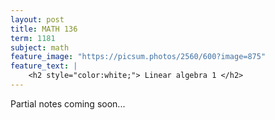 ```yaml
---
layout: post
title: MATH 136
term: 1181
subject: math
feature_image: "https://picsum.photos/2560/600?image=875"
feature_text: |
    <h2 style="color:white;"> Linear algebra 1 </h2>
---
```


Partial notes coming soon...
